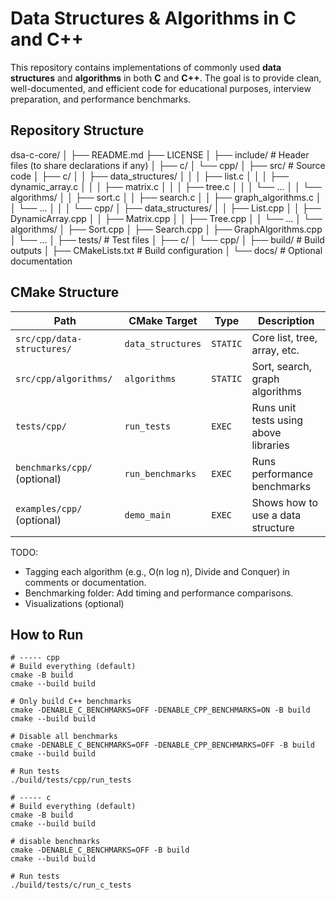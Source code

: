 # Data Structures & Algorithms in C and C++

This repository contains implementations of commonly used **data structures** and **algorithms** in both **C** and **C++**. The goal is to provide clean, well-documented, and efficient code for educational purposes, interview preparation, and performance benchmarks.

## Repository Structure

dsa-c-core/
│
├── README.md
├── LICENSE
│
├── include/                    # Header files (to share declarations if any)
│   ├── c/
│   └── cpp/
│
├── src/                        # Source code
│   ├── c/
│   │   ├── data_structures/
│   │   │   ├── list.c
│   │   │   ├── dynamic_array.c
│   │   │   ├── matrix.c
│   │   │   ├── tree.c
│   │   │   └── ...
│   │   └── algorithms/
│   │       ├── sort.c
│   │       ├── search.c
│   │       ├── graph_algorithms.c
│   │       └── ...
│   │
│   └── cpp/
│       ├── data_structures/
│       │   ├── List.cpp
│       │   ├── DynamicArray.cpp
│       │   ├── Matrix.cpp
│       │   ├── Tree.cpp
│       │   └── ...
│       └── algorithms/
│           ├── Sort.cpp
│           ├── Search.cpp
│           ├── GraphAlgorithms.cpp
│           └── ...
│
├── tests/                      # Test files
│   ├── c/
│   └── cpp/
│
├── build/                      # Build outputs
│
├── CMakeLists.txt              # Build configuration
│
└── docs/                       # Optional documentation

## CMake Structure

| Path                         | CMake Target      | Type     | Description                           |
| ---------------------------- | ----------------- | -------- | ------------------------------------- |
| `src/cpp/data-structures/`   | `data_structures` | `STATIC` | Core list, tree, array, etc.          |
| `src/cpp/algorithms/`        | `algorithms`      | `STATIC` | Sort, search, graph algorithms        |
| `tests/cpp/`                 | `run_tests`       | `EXEC`   | Runs unit tests using above libraries |
| `benchmarks/cpp/` (optional) | `run_benchmarks`  | `EXEC`   | Runs performance benchmarks           |
| `examples/cpp/` (optional)   | `demo_main`       | `EXEC`   | Shows how to use a data structure     |


TODO: 
- Tagging each algorithm (e.g., O(n log n), Divide and Conquer) in comments or documentation.
- Benchmarking folder: Add timing and performance comparisons.
- Visualizations (optional)

## How to Run

```shell
# ----- cpp
# Build everything (default)
cmake -B build
cmake --build build

# Only build C++ benchmarks
cmake -DENABLE_C_BENCHMARKS=OFF -DENABLE_CPP_BENCHMARKS=ON -B build
cmake --build build

# Disable all benchmarks
cmake -DENABLE_C_BENCHMARKS=OFF -DENABLE_CPP_BENCHMARKS=OFF -B build
cmake --build build

# Run tests
./build/tests/cpp/run_tests

# ----- c
# Build everything (default)
cmake -B build
cmake --build build

# disable benchmarks
cmake -DENABLE_C_BENCHMARKS=OFF -B build
cmake --build build

# Run tests
./build/tests/c/run_c_tests
```
